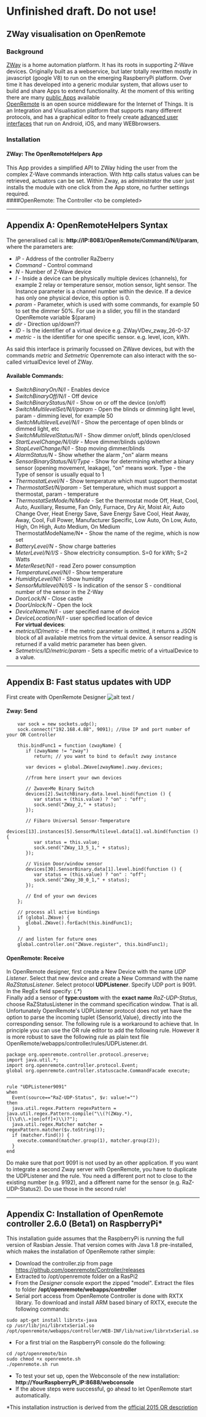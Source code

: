 # Unfinished draft. Do not use!      
## ZWay visualisation on OpenRemote       
### Background      
[ZWay](http://razberry.zwave.me/) is a home automation platform. It has its roots in supporting Z-Wave devices. Originally built as a webservice, but later totally rewritten mostly in javascript (google V8) to run on the emerging RaspberryPi platform. Over time it has developed into a generic modular system, that allows user to build and share Apps to extend functionality. At the moment of this writing there are many [public Apps](http://developer.z-wave.me/?uri=public#/web/apps) available      
[OpenRemote](http://www.openremote.com/) is an open source middleware for the Internet of Things. It is an Integration and Visualisation platform that supports many different protocols, and has a graphical editor to freely create [advanced user interfaces](https://www.youtube.com/embed/ymqnKK7QIaQ) that run on Android, iOS, and many WEBbrowsers.      
### Installation      
#### ZWay: The OpenRemoteHelpers App      
This App provides a simplified API to ZWay hiding the user from the complex Z-Wave commands interaction. With http calls status values can be retrieved, actuators can be set. Within Zway, as administrator the user just installs the module with one click from the App store, no further settings required.       
####OpenRemote: The Controller
\<to be completed\>      
      
      
----      
## <a name="ORHelperAPI"></a> Appendix A: OpenRemoteHelpers Syntax   
The generalised call is: **http://IP:8083/OpenRemote/Command/N/I/param**, where the parameters are:    
- *IP* - Address of the controller RaZberry      
- *Command* - Сontrol command      
- *N* - Number of Z-Wave device      
- *I* - Inside a device can be physically multiple devices (channels), for example 2 relay or temperature sensor, motion sensor, light sensor. The Instance parameter is a channel number within the device. If a device has only one physical device, this option is 0.      
- *param* - Parameter, which is used with some commands, for example 50 to set the dimmer 50%. For use in a slider, you fill in the standard OpenRemote variable ${param}      
- *dir* - Direction up/down??      
- *ID* - Is the identifier of a virtual device e.g. ZWayVDev_zway_26-0-37      
- *metric* - is the identifier for one specific sensor. e.g. level, icon, kWh.       

As said this interface is primarily focussed on ZWave devices, but with the commands *metric* and *Setmetric* Openremote can also interact with the so-called virtualDevice level of ZWay.       

#### Available Commands:      
- *SwitchBinaryOn/N/I* - Enables device      
- *SwitchBinaryOff/N/I* - Off device      
- *SwitchBinaryStatus/N/I* - Show on or off the device (on/off)      
- *SwitchMultilevelSet/N/I/param* - Open the blinds or dimming light level, param - dimming level, for example 50      
- *SwitchMultilevelLevel/N/I* - Show the percentage of open blinds or dimmed light, etc      
- *SwitchMultilevelStatus/N/I* - Show dimmer on/off, blinds open/closed      
- *StartLevelChange/N/I/dir* - Move dimmer/blinds up/down      
- *StopLevelChange/N/I* - Stop moving dimmer/blinds      
- *AlarmStatus/N* - Show whether the alarm ,"on" alarm means      
- *SensorBinaryStatus/N/I/Type* - Show for determining whether a binary sensor (opening movement, leakage), "on" means work. Type - the Type of sensor is usually equal to 1      
- *ThermostatLevel/N* - Show temperature which must support thermostat      
- *ThermostatSet/N/param* - Set temperature, which must support a thermostat, param - temperature      
- *ThermostatSetMode/N/Mode* - Set the thermostat mode Off, Heat, Cool, Auto, Auxiliary, Resume, Fan Only, Furnace, Dry Air, Moist Air, Auto Change Over, Heat Energy Save, Save Energy Save Cool, Heat Away, Away, Cool, Full Power, Manufacturer Specific, Low Auto, On Low, Auto, High, On High, Auto Medium, On Medium      
ThermostatModeName/N* - Show the name of the regime, which is now set      
- *BatteryLevel/N* - Show charge batteries      
- *MeterLevel/N/I/S* - Show electricity consumption. S=0 for kWh; S=2 Watts      
- *MeterReset/N/I* - read Zero power consumption      
- *TemperatureLevel/N/I* - Show temperature      
- *HumidityLevel/N/I* - Show humidity      
- *SensorMultilevel/N/I/S* - Is indication of the sensor S - conditional number of the sensor in the Z-Way      
- *DoorLock/N* - Close castle      
- *DoorUnlock/N* - Open the lock      
- *DeviceName/N/I* - user specified name of device      
- *DeviceLocation/N/I* - user specified location of device      
**For virtual devices**:      
- *metrics/ID/metric* - If the metric parameter is omitted, it returns a JSON block of all available metrics from the virtual device. A sensor reading is returned if a valid metric parameter has been given.      
- *Setmetrics/ID/metric/param* - Sets a specific metric of a virtualDevice to a value.      
      
----
## <a name="UDPOR"></a> Appendix B: Fast status updates with UDP      
First create with OpenRemote Designer
![alt text](https://github.com/pz1/ZWayModules/blob/master/Documentation/htdocs/ImVC.PNG)
/<polling issue/>
#### Zway: Send      
```     
    var sock = new sockets.udp();
    sock.connect("192.168.4.88", 9091); //Use IP and port number of your OR Controller

    this.bindFunc1 = function (zwayName) {
       if (zwayName != "zway")
          return; // you want to bind to default zway instance

       var devices = global.ZWave[zwayName].zway.devices;

       //from here insert your own devices

       // Zwave>Me Binary Switch
       devices[2].SwitchBinary.data.level.bind(function () {
          var status = (this.value) ? "on" : "off";
          sock.send("ZWay_2," + status);
       });

       // Fibaro Universal Sensor-Temperature
       devices[13].instances[5].SensorMultilevel.data[1].val.bind(function () {
          var status = this.value;
          sock.send("ZWay_13_5_1," + status);
       });

       // Vision Door/window sensor
       devices[30].SensorBinary.data[1].level.bind(function () {
          var status = (this.value) ? "on" : "off";
          sock.send("ZWay_30_0_1," + status);
       });

       // End of your own devices
    };

    // process all active bindings
    if (global.ZWave) {
       global.ZWave().forEach(this.bindFunc1);
    }

    // and listen for future ones
    global.controller.on("ZWave.register", this.bindFunc1);
```     
#### OpenRemote: Receive      
In OpenRemote designer, first create a New Device with the name *UDP Listener*. Select that new device and create a New Command with the name *RaZStatusListener*. Select protocol **UDPListener**. Specify UDP port is 9091. In the RegEx field specify: (.\*)      
Finally add a sensor of **type:custom** with the **exact name** *RaZ-UDP-Status*, choose RaZStatusListener in the command specification window. That is all.     
Unfortunately OpenRemote's UDPListener protocol does not yet have the option to parse the incoming tuplet {SensorId,Value}, directly into the corresponding sensor. The following rule is a workaround to achieve that. In principle you can use the OR rule editor to add the following rule. However it is more robust to save the following rule as plain text file OpenRemote/webapps/controller/rules/UDPListener.drl.
```      
package org.openremote.controller.protocol.preserve;
import java.util.*;
import org.openremote.controller.protocol.Event;
global org.openremote.controller.statuscache.CommandFacade execute;
 
 
rule "UDPListener9091"
when
  Event(source=="RaZ-UDP-Status", $v: value!="")
then
  java.util.regex.Pattern regexPattern = java.util.regex.Pattern.compile("\\(?(ZWay.*),([\\d\\.+|on|off]+)\\)?");
  java.util.regex.Matcher matcher = regexPattern.matcher($v.toString());
  if (matcher.find()) {
    execute.command(matcher.group(1), matcher.group(2));
  }
end
```         
Do make sure that port 9091 is not used by an other application. If you want to integrate a second Zway server with OpenRemote, you have to duplicate the UDPListener and the rule. You need a different port not to close to the existing number (e.g. 9192), and a different name for the sensor (e.g. RaZ-UDP-Status2). Do use those in the second rule!       

------
## <a name="ORinstall"></a> Appendix C: Installation of OpenRemote controller 2.6.0 (Beta1) on RaspberryPi*      
This installation guide assumes that the RaspberryPi is running the full version of Rasbian Jessie. That version comes with Java 1.8 pre-installed, which makes the installation of OpenRemote rather simple:
- Download the controller.zip from page https://github.com/openremote/Controller/releases
- Extracted to /opt/openremote folder on a RasPi2
- From the *Designer* console export the zipped "model". Extract the files to folder **/opt/openremote/webapps/controller**
- Serial port access from OpenRemote Controller is done with RXTX library. To download and install ARM based binary of RXTX, execute the following commands:
```      
sudo apt-get install librxtx-java
cp /usr/lib/jni/librxtxSerial.so /opt/openremote/webapps/controller/WEB-INF/lib/native/librxtxSerial.so
```      
- For a first trial on the RaspberryPi console do the following:
```     
cd /opt/openremote/bin
sudo chmod +x openremote.sh
./openremote.sh run
```     
- To test your set up, open the Webconsole of the new installation:
      **http://YourRaspberryPi_IP:8688/webconsole**
- If the above steps were successful, go ahead to let OpenRemote start automatically.     

*This installation instruction is derived from the [official 2015 OR description](http://www.openremote.org/display/docs/OpenRemote+2.0+How+To+-+Install+Controller+on+Raspberry+Pi)       